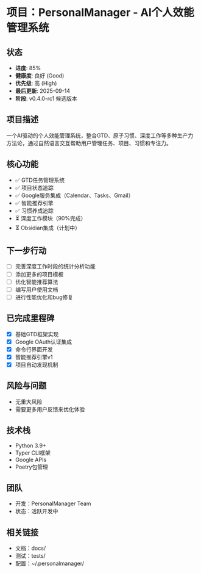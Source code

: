 # 项目：PersonalManager - AI个人效能管理系统

## 状态
- **进度**: 85%
- **健康度**: 良好 (Good)
- **优先级**: 高 (High)
- **最后更新**: 2025-09-14
- **阶段**: v0.4.0-rc1 候选版本

## 项目描述
一个AI驱动的个人效能管理系统，整合GTD、原子习惯、深度工作等多种生产力方法论，通过自然语言交互帮助用户管理任务、项目、习惯和专注力。

## 核心功能
- ✅ GTD任务管理系统
- ✅ 项目状态追踪
- ✅ Google服务集成（Calendar、Tasks、Gmail）
- ✅ 智能推荐引擎
- ✅ 习惯养成追踪
- ⏳ 深度工作模块（90%完成）
- ⏳ Obsidian集成（计划中）

## 下一步行动
- [ ] 完善深度工作时段的统计分析功能
- [ ] 添加更多的项目模板
- [ ] 优化智能推荐算法
- [ ] 编写用户使用文档
- [ ] 进行性能优化和bug修复

## 已完成里程碑
- [x] 基础GTD框架实现
- [x] Google OAuth认证集成
- [x] 命令行界面开发
- [x] 智能推荐引擎v1
- [x] 项目自动发现机制

## 风险与问题
- 无重大风险
- 需要更多用户反馈来优化体验

## 技术栈
- Python 3.9+
- Typer CLI框架
- Google APIs
- Poetry包管理

## 团队
- 开发：PersonalManager Team
- 状态：活跃开发中

## 相关链接
- 文档：docs/
- 测试：tests/
- 配置：~/.personalmanager/